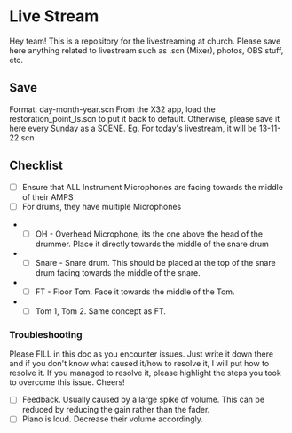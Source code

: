 # Live Stream
Hey team! This is a repository for the livestreaming at church. Please save here anything related to livestream such as
.scn (Mixer), photos, OBS stuff, etc.

## Save
Format: day-month-year.scn
From the X32 app, load the restoration_point_ls.scn to put it back to default. Otherwise, please save it here every Sunday as a SCENE.
Eg. For today's livestream, it will be 13-11-22.scn

## Checklist 
- [ ] Ensure that ALL Instrument Microphones are facing towards the middle of their AMPS
- [ ] For drums, they have multiple Microphones
- - [ ] OH - Overhead Microphone, its the one above the head of the drummer. Place it directly towards the middle of the snare drum
- - [ ] Snare - Snare drum. This should be placed at the top of the snare drum facing towards the middle of the snare.
- - [ ] FT - Floor Tom. Face it towards the middle of the Tom.
- - [ ] Tom 1, Tom 2. Same concept as FT.

### Troubleshooting
Please FILL in this doc as you encounter issues. Just write it down there and if you don't know what caused it/how to resolve it, I will
put how to resolve it. If you managed to resolve it, please highlight the steps you took to overcome this issue. Cheers!

- [ ] Feedback. Usually caused by a large spike of volume. This can be reduced by reducing the gain rather than the fader.
- [ ] Piano is loud. Decrease their volume accordingly.
